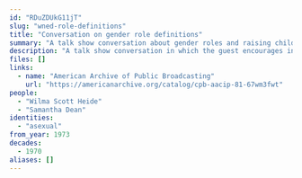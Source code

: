 ```yaml
---
id: "RDuZDUkG11jT"
slug: "wned-role-definitions"
title: "Conversation on gender role definitions"
summary: "A talk show conversation about gender roles and raising children which mentions asexuality"
description: "A talk show conversation in which the guest encourages individual inclinations be prioritized over gender in lifestyles of all orientations, including asexual"
files: []
links:
  - name: "American Archive of Public Broadcasting"
    url: "https://americanarchive.org/catalog/cpb-aacip-81-67wm3fwt"
people:
  - "Wilma Scott Heide"
  - "Samantha Dean"
identities:
  - "asexual"
from_year: 1973
decades:
  - 1970
aliases: []
---
```

